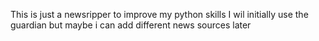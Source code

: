 This is just a newsripper to improve my python skills
I wil initially use the guardian but maybe i can add different news sources later

